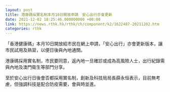 ```yaml
---
layout: post
title: 港康碼採實名制本月10日開放申請　安心出行亦會更新
date: 2021-12-02 18:25:46.000000000 +08:00
link: https://news.rthk.hk/rthk/ch/component/k2/1622487-20211202.htm
categories: rthk
---
```


「香港健康碼」本月10日開放給市民在網上申請，「安心出行」亦會更新版本，讓市民試用及熟習，以便日後與內地通關。

港康碼採用實名制，市民要同意，返內地一旦確診或成為高風險人士，出行紀錄需與內地及澳門衛生等部門分享。

至於安心出行日後會否都採用實名制，創新及科技局局長薛永恒表示，目前無考慮，但強調科技是配合防疫需要，會與時並進。
